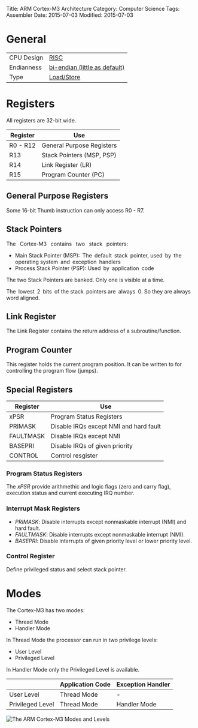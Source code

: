 Title: ARM Cortex-M3 Architecture
Category: Computer Science
Tags: Assembler
Date: 2015-07-03
Modified: 2015-07-03


# General

|            |                                                                                               |
|------------|-----------------------------------------------------------------------------------------------|
| CPU Design | [RISC](https://en.m.wikipedia.org/wiki/Reduced_instruction_set_computer)                      |
| Endianness | [bi-endian (little as default)](https://en.m.wikipedia.org/wiki/Bi-endian#Bi-endian_hardware) |
| Type       | [Load/Store](https://en.m.wikipedia.org/wiki/Load/store_architecture)                         |

# Registers

All registers are 32-bit wide.

| Register   | Use                       |
|------------|---------------------------|
| R0 - R12   | General Purpose Registers |
| R13        | Stack Pointers (MSP, PSP) |
| R14        | Link Register (LR)        |
| R15        | Program Counter (PC)      |

## General Purpose Registers

Some 16-bit Thumb instruction can only access R0 - R7.

## Stack Pointers
The  Cortex-M3  contains  two  stack  pointers:

- Main Stack Pointer (MSP): The default stack pointer, used by the operating system and exception handlers
- Process Stack Pointer (PSP): Used by application code

The two Stack Pointers are banked. Only one is visible at a time.

The lowest 2 bits of the stack pointers are always 0. So they are always word aligned.

## Link Register

The Link Register contains the return address of a subroutine/function.

## Program Counter

This register holds the current program position. It can be written to for 
controlling the program flow (jumps).

## Special Registers

| Register  | Use                                    |
|-----------|----------------------------------------|
| xPSR      | Program Status Registers               |
| PRIMASK   | Disable IRQs except NMI and hard fault |
| FAULTMASK | Disable IRQs except NMI                |
| BASEPRI   | Disable IRQs of given priority         |
| CONTROL   | Control resgister                      |

### Program Status Registers

The *xPSR* provide arithmethic and logic flags (zero and carry flag),
execution status and current executing IRQ number.

### Interrupt Mask Registers

- *PRIMASK*: Disable interrupts except nonmaskable interrupt (NMI) and hard fault.
- *FAULTMASK*: Disable interrupts except nonmaskable interrupt (NMI).
- *BASEPRI*: Disable interrupts of given priority level or lower priority level.

### Control Register

Define privileged status and select stack pointer.

# Modes

The Cortex-M3 has two modes:

- Thread Mode
- Handler Mode

In Thread Mode the processor can run in two privilege levels:

- User Level
- Privileged Level

In Handler Mode only the Privileged Level is available.

|                  | Application Code | Exception Handler |
|------------------|------------------|-------------------|
| User Level       | Thread Mode      |       -           |
| Privileged Level | Thread Mode      | Handler Mode      |



![The ARM Cortex-M3 Modes and Levels](/images/arm_cortex_m3_modes_levels.svg)

